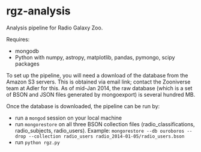 rgz-analysis
============

Analysis pipeline for Radio Galaxy Zoo.

Requires:

- mongodb
- Python with numpy, astropy, matplotlib, pandas, pymongo, scipy packages

To set up the pipeline, you will need a download of the database from the Amazon S3 servers. This is obtained via email link; contact the Zooniverse team at Adler for this. As of mid-Jan 2014, the raw database (which is a set of BSON and JSON files generated by mongoexport) is several hundred MB. 

Once the database is downloaded, the pipeline can be run by:

- run a ```mongod``` session on your local machine
- run ```mongorestore``` on all three BSON collection files (radio_classifications, radio_subjects, radio_users). Example:
    ```mongorestore --db ouroboros --drop --collection radio_users radio_2014-01-05/radio_users.bson```
- run ```python rgz.py```
